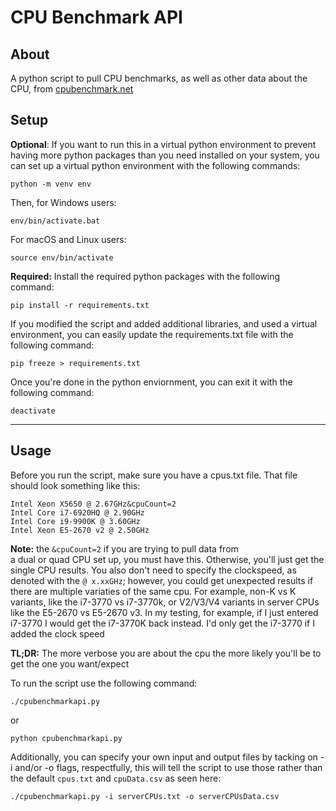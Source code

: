 # CPU Benchmark API

About
---------
A python script to pull CPU benchmarks, as well as other data about the CPU, from [cpubenchmark.net](https://cpubenchmark.net)

Setup
---------
**Optional**: If you want to run this in a virtual python environment
to prevent having more python packages than you need installed on 
your system, you can set up a virtual python environment with the 
following commands: 
```
python -m venv env
```
Then, for Windows users:
```
env/bin/activate.bat
```
For macOS and Linux users:
```
source env/bin/activate
```
**Required:** Install the required python packages with the 
following command:
```
pip install -r requirements.txt
```

If you modified the script and added additional libraries, and 
used a virtual environment, you can easily update the 
requirements.txt file with the following command:
```
pip freeze > requirements.txt
```
Once you're done in the python enviornment, you can exit it with the following command:
```
deactivate
```
------
Usage
------
Before you run the script, make sure you have a cpus.txt file.
That file should look something like this:
```
Intel Xeon X5650 @ 2.67GHz&cpuCount=2
Intel Core i7-6920HQ @ 2.90GHz
Intel Core i9-9900K @ 3.60GHz
Intel Xeon E5-2670 v2 @ 2.50GHz
```

**Note:** the ```&cpuCount=2``` if you are trying to pull data from  
a dual or quad CPU set up, you must have this. Otherwise, you'll just 
get the single CPU results. You also don't need to specify the 
clockspeed, as denoted with the ```@ x.xxGHz```; however, you could 
get unexpected results if there are multiple variaties of the same 
cpu. For example, non-K vs K variants, like the i7-3770 vs i7-3770k, 
or V2/V3/V4 variants in server CPUs like the E5-2670 vs E5-2670 v3.
In my testing, for example, if I just entered i7-3770 I would get the 
i7-3770K back instead. I'd only get the i7-3770 if I added the 
clock speed

**TL;DR:** The more verbose you are about the cpu the more likely 
you'll be to get the one you want/expect

To run the script use the following command:
```
./cpubenchmarkapi.py
```
or 
```
python cpubenchmarkapi.py
```

Additionally, you can specify your own input and output files by
tacking on -i and/or -o flags, respectfully, this will tell the 
script to use those rather than the default ```cpus.txt``` and 
```cpuData.csv``` 
as seen here:
```
./cpubenchmarkapi.py -i serverCPUs.txt -o serverCPUsData.csv
```
